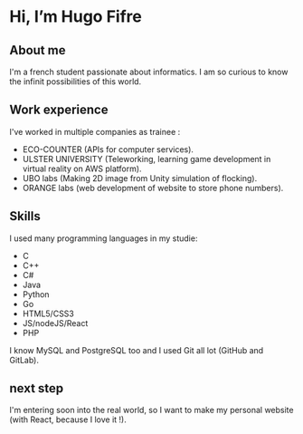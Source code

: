 # Hi, I’m Hugo Fifre 

## About me
I'm a french student passionate about informatics. I am so curious to know the infinit possibilities of this world.

## Work experience
I've worked in multiple companies as trainee :
- ECO-COUNTER (APIs for computer services).
- ULSTER UNIVERSITY (Teleworking, learning game development in virtual reality on AWS platform).
- UBO labs (Making 2D image from Unity simulation of flocking).
- ORANGE labs (web development of website to store phone numbers).

## Skills
I used many programming languages in my studie:
- C
- C++
- C#
- Java
- Python
- Go
- HTML5/CSS3
- JS/nodeJS/React
- PHP

I know MySQL and PostgreSQL too and I used Git all lot (GitHub and GitLab).

## next step 
I'm entering soon into the real world, so I want to make my personal website (with React, because I love it !).

<!---
hugoFifre/hugoFifre is a ✨ special ✨ repository because its `README.md` (this file) appears on your GitHub profile.
You can click the Preview link to take a look at your changes.
--->
